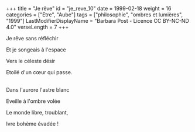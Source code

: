 +++
title = "Je rêve"
id = "je_reve_10"
date = 1999-02-18
weight = 16
categories = ["Etre", "Aube"]
tags = ["philosophie", "ombres et lumières", "1999"]
LastModifierDisplayName = "Barbara Post - Licence CC BY-NC-ND 4.0"
verseLength = 7
+++

Je rêve sans réfléchir

Et je songeais à l'espace

Vers le céleste désir

Etoilé d'un cœur qui passe.

 \
Dans l'aurore l'astre blanc

Eveille à l'ombre volée

Le monde libre, troublant,

Ivre bohème évadée !
